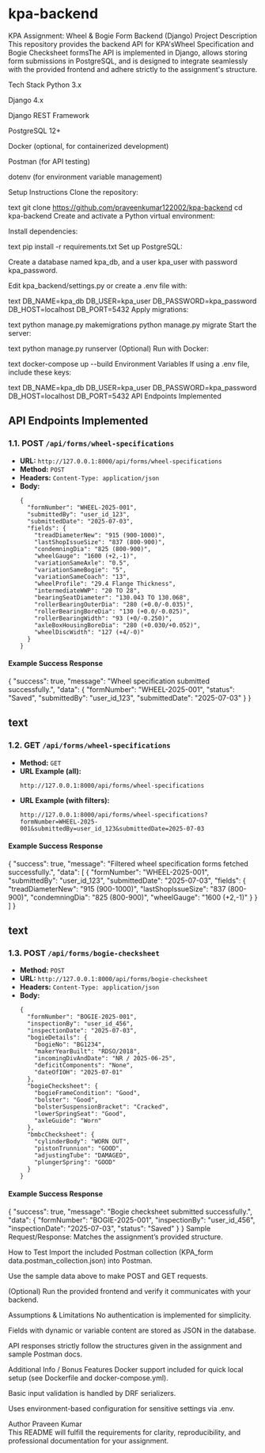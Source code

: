 # kpa-backend
KPA Assignment: Wheel & Bogie Form Backend (Django)
Project Description
This repository provides the backend API for KPA'sWheel Specification and Bogie Checksheet formsThe API is implemented in Django, allows storing form submissions in PostgreSQL, and is designed to integrate seamlessly with the provided frontend and adhere strictly to the assignment's structure.

Tech Stack
Python 3.x

Django 4.x

Django REST Framework

PostgreSQL 12+

Docker (optional, for containerized development)

Postman (for API testing)

dotenv (for environment variable management)

Setup Instructions
Clone the repository:

text
git clone https://github.com/praveenkumar122002/kpa-backend
cd kpa-backend
Create and activate a Python virtual environment:


Install dependencies:

text
pip install -r requirements.txt
Set up PostgreSQL:

Create a database named kpa_db, and a user kpa_user with password kpa_password.

Edit kpa_backend/settings.py or create a .env file with:

text
DB_NAME=kpa_db
DB_USER=kpa_user
DB_PASSWORD=kpa_password
DB_HOST=localhost
DB_PORT=5432
Apply migrations:

text
python manage.py makemigrations
python manage.py migrate
Start the server:

text
python manage.py runserver
(Optional) Run with Docker:

text
docker-compose up --build
Environment Variables
If using a .env file, include these keys:

text
DB_NAME=kpa_db
DB_USER=kpa_user
DB_PASSWORD=kpa_password
DB_HOST=localhost
DB_PORT=5432
API Endpoints Implemented


## API Endpoints Implemented

### 1.1. POST `/api/forms/wheel-specifications`

- **URL:** `http://127.0.0.1:8000/api/forms/wheel-specifications`
- **Method:** `POST`
- **Headers:** `Content-Type: application/json`
- **Body:**
    ```
    {
      "formNumber": "WHEEL-2025-001",
      "submittedBy": "user_id_123",
      "submittedDate": "2025-07-03",
      "fields": {
        "treadDiameterNew": "915 (900-1000)",
        "lastShopIssueSize": "837 (800-900)",
        "condemningDia": "825 (800-900)",
        "wheelGauge": "1600 (+2,-1)",
        "variationSameAxle": "0.5",
        "variationSameBogie": "5",
        "variationSameCoach": "13",
        "wheelProfile": "29.4 Flange Thickness",
        "intermediateWWP": "20 TO 28",
        "bearingSeatDiameter": "130.043 TO 130.068",
        "rollerBearingOuterDia": "280 (+0.0/-0.035)",
        "rollerBearingBoreDia": "130 (+0.0/-0.025)",
        "rollerBearingWidth": "93 (+0/-0.250)",
        "axleBoxHousingBoreDia": "280 (+0.030/+0.052)",
        "wheelDiscWidth": "127 (+4/-0)"
      }
    }
    ```

#### Example Success Response
{
"success": true,
"message": "Wheel specification submitted successfully.",
"data": {
"formNumber": "WHEEL-2025-001",
"status": "Saved",
"submittedBy": "user_id_123",
"submittedDate": "2025-07-03"
}
}

text
---

### 1.2. GET `/api/forms/wheel-specifications`
- **Method:** `GET`
- **URL Example (all):**
    ```
    http://127.0.0.1:8000/api/forms/wheel-specifications
    ```
- **URL Example (with filters):**
    ```
    http://127.0.0.1:8000/api/forms/wheel-specifications?formNumber=WHEEL-2025-001&submittedBy=user_id_123&submittedDate=2025-07-03
    ```

#### Example Success Response
{
"success": true,
"message": "Filtered wheel specification forms fetched successfully.",
"data": [
{
"formNumber": "WHEEL-2025-001",
"submittedBy": "user_id_123",
"submittedDate": "2025-07-03",
"fields": {
"treadDiameterNew": "915 (900-1000)",
"lastShopIssueSize": "837 (800-900)",
"condemningDia": "825 (800-900)",
"wheelGauge": "1600 (+2,-1)"
}
}
]
}

text
---

### 1.3. POST `/api/forms/bogie-checksheet`
- **Method:** `POST`
- **URL:** `http://127.0.0.1:8000/api/forms/bogie-checksheet`
- **Headers:** `Content-Type: application/json`
- **Body:**
    ```
    {
      "formNumber": "BOGIE-2025-001",
      "inspectionBy": "user_id_456",
      "inspectionDate": "2025-07-03",
      "bogieDetails": {
        "bogieNo": "BG1234",
        "makerYearBuilt": "RDSO/2018",
        "incomingDivAndDate": "NR / 2025-06-25",
        "deficitComponents": "None",
        "dateOfIOH": "2025-07-01"
      },
      "bogieChecksheet": {
        "bogieFrameCondition": "Good",
        "bolster": "Good",
        "bolsterSuspensionBracket": "Cracked",
        "lowerSpringSeat": "Good",
        "axleGuide": "Worn"
      },
      "bmbcChecksheet": {
        "cylinderBody": "WORN OUT",
        "pistonTrunnion": "GOOD",
        "adjustingTube": "DAMAGED",
        "plungerSpring": "GOOD"
      }
    }
    ```

#### Example Success Response
{
"success": true,
"message": "Bogie checksheet submitted successfully.",
"data": {
"formNumber": "BOGIE-2025-001",
"inspectionBy": "user_id_456",
"inspectionDate": "2025-07-03",
"status": "Saved"
}
}
Sample Request/Response: Matches the assignment’s provided structure.

How to Test
Import the included Postman collection (KPA_form data.postman_collection.json) into Postman.

Use the sample data above to make POST and GET requests.

(Optional) Run the provided frontend and verify it communicates with your backend.

Assumptions & Limitations
No authentication is implemented for simplicity.

Fields with dynamic or variable content are stored as JSON in the database.

API responses strictly follow the structures given in the assignment and sample Postman docs.

Additional Info / Bonus Features
Docker support included for quick local setup (see Dockerfile and docker-compose.yml).

Basic input validation is handled by DRF serializers.

Uses environment-based configuration for sensitive settings via .env.

 Author
Praveen Kumar  
This README will fulfill the requirements for clarity, reproducibility, and professional documentation for your assignment.
